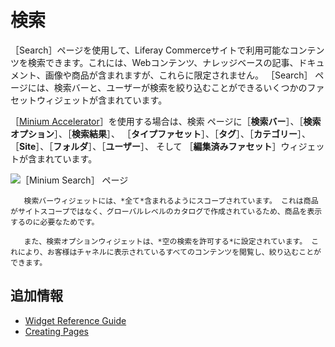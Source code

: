 # 検索

［Search］ページを使用して、Liferay Commerceサイトで利用可能なコンテンツを検索できます。これには、Webコンテンツ、ナレッジベースの記事、ドキュメント、画像や商品が含まれますが、これらに限定されません。 ［Search］ ページには、検索バーと、ユーザーが検索を絞り込むことができるいくつかのファセットウィジェットが含まれています。

［[Minium Accelerator](../../starting-a-store/using-the-minium-accelerator-to-jump-start-your-b2b-store.md)］を使用する場合は、検索 ページに［**検索バー**］、［**検索オプション**］、［**検索結果**］、 ［**タイプファセット**］、［**タグ**］、［**カテゴリー**］、［**Site**］、［**フォルダ**］、［**ユーザー**］、  そして ［**編集済みファセット**］ウィジェットが含まれています。

![［Minium Search］ ページ](./search/images/01.png)

```{note}
   検索バーウィジェットには、*全て*含まれるようにスコープされています。 これは商品がサイトスコープではなく、グローバルレベルのカタログで作成されているため、商品を表示するのに必要なためです。 

   また、検索オプションウィジェットは、*空の検索を許可する*に設定されています。 これにより、お客様はチャネルに表示されているすべてのコンテンツを閲覧し、絞り込むことができます。
```

<a name="additional-information" />

## 追加情報

* [Widget Reference Guide](../liferay-commerce-widgets/widget-reference.md)
* [Creating Pages](https://help.liferay.com/hc/en-us/articles/360018171291-Creating-Pages)
